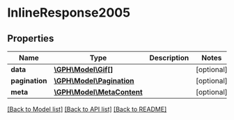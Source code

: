 # InlineResponse2005

## Properties
Name | Type | Description | Notes
------------ | ------------- | ------------- | -------------
**data** | [**\GPH\Model\Gif[]**](Gif.md) |  | [optional] 
**pagination** | [**\GPH\Model\Pagination**](Pagination.md) |  | [optional] 
**meta** | [**\GPH\Model\MetaContent**](MetaContent.md) |  | [optional] 

[[Back to Model list]](../README.md#documentation-for-models) [[Back to API list]](../README.md#documentation-for-api-endpoints) [[Back to README]](../README.md)



